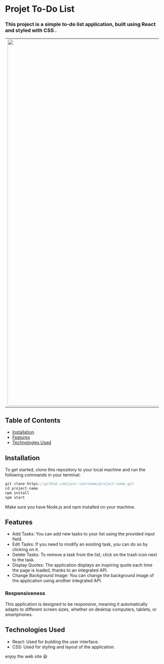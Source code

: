 # Projet To-Do List
### This project is a simple to-do list application, built using React and styled with CSS .
<table>
  <tr>
    <td align="center">
      <img src="https://github.com/Salma1620/To-Do-List/assets/127985387/70a88bbd-9575-4d00-8225-95c2a8bf5a1b" alt="Project Screen" width="1200"/>
    </td>    
  </tr>
</table>
  
## Table of Contents

- [Installation](#installation)
- [Features](#Features)
- [Technologies Used](#Technologies-Used)


## Installation
To get started, clone this repository to your local machine and run the following commands in your terminal:
```javascript
git clone https://github.com/your-username/project-name.git
cd project-name
npm install
npm start
```
Make sure you have Node.js and npm installed on your machine.

## Features
- Add Tasks: You can add new tasks to your list using the provided input field.
- Edit Tasks: If you need to modify an existing task, you can do so by clicking on it.
- Delete Tasks: To remove a task from the list, click on the trash icon next to the task.
- Display Quotes: The application displays an inspiring quote each time the page is loaded, thanks to an integrated API.
- Change Background Image: You can change the background image of the application using another integrated API.

### Responsiveness
This application is designed to be responsive, meaning it automatically adapts to different screen sizes, whether on desktop computers, tablets, or smartphones.

## Technologies Used
- React: Used for building the user interface.
- CSS: Used for styling and layout of the application.

enjoy the web site 😃
